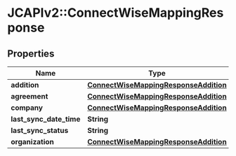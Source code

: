# JCAPIv2::ConnectWiseMappingResponse

## Properties
Name | Type | Description | Notes
------------ | ------------- | ------------- | -------------
**addition** | [**ConnectWiseMappingResponseAddition**](ConnectWiseMappingResponseAddition.md) |  | [optional] 
**agreement** | [**ConnectWiseMappingResponseAddition**](ConnectWiseMappingResponseAddition.md) |  | [optional] 
**company** | [**ConnectWiseMappingResponseAddition**](ConnectWiseMappingResponseAddition.md) |  | [optional] 
**last_sync_date_time** | **String** |  | [optional] 
**last_sync_status** | **String** |  | [optional] 
**organization** | [**ConnectWiseMappingResponseAddition**](ConnectWiseMappingResponseAddition.md) |  | [optional] 

